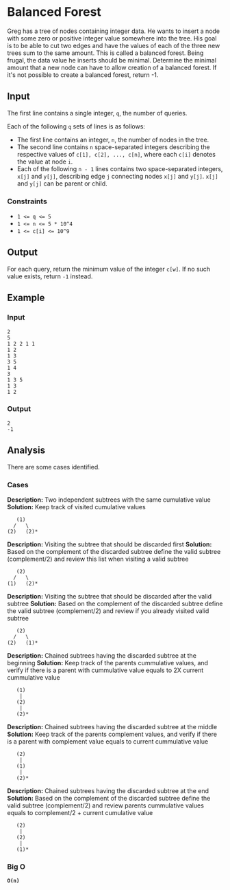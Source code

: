 # Balanced Forest

Greg has a tree of nodes containing integer data. He wants to insert a node with some zero or positive integer value somewhere into the tree. His goal is to be able to cut two edges and have the values of each of the three new trees sum to the same amount. This is called a balanced forest. Being frugal, the data value he inserts should be minimal. Determine the minimal amount that a new node can have to allow creation of a balanced forest. If it's not possible to create a balanced forest, return -1.

## Input

The first line contains a single integer, `q`, the number of queries.

Each of the following `q` sets of lines is as follows:
* The first line contains an integer, `n`, the number of nodes in the tree.
* The second line contains `n` space-separated integers describing the respective values of `c[1], c[2], ..., c[n]`, where each `c[i]` denotes the value at node `i`.
* Each of the following `n - 1` lines contains two space-separated integers, `x[j]` and `y[j]`, describing edge `j` connecting nodes `x[j]` and `y[j]`. `x[j]` and `y[j]` can be parent or child.

### Constraints

* `1 <= q <= 5`
* `1 <= n <= 5 * 10^4`
* `1 <= c[i] <= 10^9`

## Output

For each query, return the minimum value of the integer `c[w]`. If no such value exists, return `-1` instead.

## Example

### Input

```
2
5
1 2 2 1 1
1 2
1 3
3 5
1 4
3
1 3 5
1 3
1 2
```

### Output

```
2
-1
```

## Analysis

There are some cases identified.

### Cases

**Description:** Two independent subtrees with the same cumulative value
**Solution:** Keep track of visited cumulative values

```
   (1)
  /   \
(2)   (2)*
```

**Description:** Visiting the subtree that should be discarded first
**Solution:** Based on the complement of the discarded subtree define the valid subtree (complement/2) and review this list when visiting a valid subtree

```
   (2)
  /   \
(1)   (2)*
```

**Description:** Visiting the subtree that should be discarded after the valid subtree
**Solution:** Based on the complement of the discarded subtree define the valid subtree (complement/2) and review if you already visited valid subtree

```
   (2)
  /   \
(2)   (1)*
```

**Description:** Chained subtrees having the discarded subtree at the beginning
**Solution:** Keep track of the parents cummulative values, and verify if there is a parent with cummulative value equals to 2X current cummulative value

```
   (1)
    |
   (2)
    |
   (2)*
```

**Description:** Chained subtrees having the discarded subtree at the middle
**Solution:** Keep track of the parents complement values, and verify if there is a parent with complement value equals to current cummulative value

```
   (2)
    |
   (1)
    |
   (2)*
```

**Description:** Chained subtrees having the discarded subtree at the end
**Solution:** Based on the complement of the discarded subtree define the valid subtree (complement/2) and review parents cummulative values equals to complement/2 + current cumulative value

```
   (2)
    |
   (2)
    |
   (1)*
```

### Big O

**`O(n)`**
